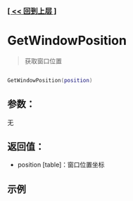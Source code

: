 ### [[ << 回到上层 ]](index.md)

# GetWindowPosition

> 获取窗口位置

```lua

GetWindowPosition(position)

```

## 参数：

无

## 返回值：

+ position [table]：窗口位置坐标

## 示例

```lua

```